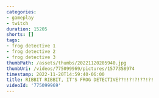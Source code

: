 ```yaml
---
categories:
- gameplay
- twitch
duration: 15205
shorts: []
tags:
- frog detective 1
- frog detective 2
- frog detective 3
thumbPath: /assets/thumbs/20221120205940.jpg
thumbUri: /videos/775099969/pictures/1577358974
timestamp: 2022-11-20T14:59:40-06:00
title: RIBBIT RIBBIT, IT'S FROG DETECTIVE??!!?!?!??!?!
videoId: '775099969'
---
```

